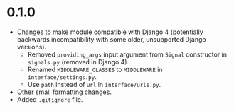 # 0.1.0

- Changes to make module compatible with Django 4 (potentially backwards incompatibility with some older, unsupported 
Django versions).
    - Removed `providing_args` input argument from `Signal` constructor in `signals.py` (removed in Django 4).
    - Renamed `MIDDLEWARE_CLASSES` to `MIDDLEWARE` in `interface/settings.py`.
    - Use `path` instead of `url` in `interface/urls.py`.
- Other small formatting changes.
- Added `.gitignore` file.
